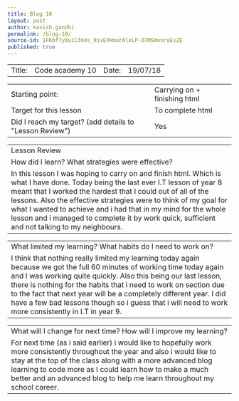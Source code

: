 ```yaml
---
title: Blog 10
layout: post
author: kavish.gandhi
permalink: /blog-10/
source-id: 1FKbf7y0uiC3n4s_9ivEVHmurAlxLP-O7MSWunraEsZE
published: true
---
```

<table>
  <tr>
    <td>Title: </td>
    <td>Code academy 10</td>
    <td>Date: </td>
    <td>19/07/18</td>
  </tr>
</table>


<table>
  <tr>
    <td>Starting point:</td>
    <td>Carrying on + finishing html</td>
  </tr>
  <tr>
    <td>Target for this lesson </td>
    <td>To complete html</td>
  </tr>
  <tr>
    <td>Did I reach my target? 
(add details to "Lesson Review")</td>
    <td>Yes</td>
  </tr>
</table>


<table>
  <tr>
    <td>Lesson Review</td>
  </tr>
  <tr>
    <td>How did I learn? What strategies were effective? </td>
  </tr>
  <tr>
    <td>In this lesson I was hoping to carry on and finish html. Which is what I have done. Today being the last ever I.T lesson of year 8 meant that I worked the hardest that I could out of all of the lessons. Also the effective strategies were to think of my goal for what I wanted to achieve and i had that in my mind for the whole lesson and i managed to complete it by work quick, sufficient and not talking to my neighbours.</td>
  </tr>
</table>


<table>
  <tr>
    <td>What limited my learning? What habits do I need to work on?</td>
  </tr>
  <tr>
    <td>I think that nothing really limited my learning today again because we got the full 60 minutes of working time today again and I was working quite quickly. Also this being our last lesson, there is nothing for the habits that i need to work on section due to the fact that next year will be a completely different year. I did have a few bad lessons though so i guess that i will need to work more consistently in I.T in year 9.</td>
  </tr>
</table>


<table>
  <tr>
    <td>What will I change for next time? How will I improve my learning?</td>
  </tr>
  <tr>
    <td>For next time (as i said earlier) i would like to hopefully work more consistently throughout the year and also i would like to stay at the top of the class along with a more advanced blog learning to code more as I could learn how to make a much better and an advanced blog to help me learn throughout my school career.</td>
  </tr>
</table>


